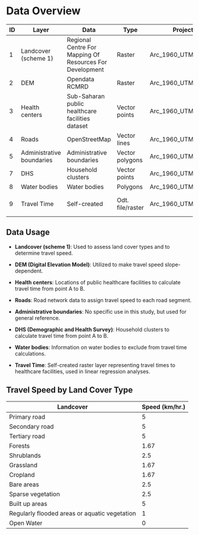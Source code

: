 # Data Overview

| ID | Layer                        | Data                                  | Type          | Projection          | Source                                                                                   |
|----|------------------------------|---------------------------------------|---------------|---------------------|------------------------------------------------------------------------------------------|
| 1  | Landcover (scheme 1)        | Regional Centre For Mapping Of Resources For Development  | Raster        | Arc_1960_UTM_Zone_35N | [Link](http://geoportal.rcmrd.org/layers/servir%3Auganda_sentinel2_lulc2016)         |
| 2  | DEM                          | Opendata RCMRD                        | Raster        | Arc_1960_UTM_Zone_35N | [Link](https://opendata.rcmrd.org/datasets/uganda-srtm-dem-30-meters)                |
| 3  | Health centers               | Sub-Saharan public healthcare facilities dataset | Vector points | Arc_1960_UTM_Zone_35N | [Link](https://doi.org/10.1038/s41597-019-0142-2)                                    |
| 4  | Roads                        | OpenStreetMap                         | Vector lines  | Arc_1960_UTM_Zone_35N | [Link](https://data.humdata.org/dataset/hotosm_uga_roads)                              |
| 5  | Administrative boundaries    | Administrative boundaries             | Vector polygons | Arc_1960_UTM_Zone_35N | [Link](https://data.humdata.org/dataset/cod-ab-uga?)                                  |
| 7  | DHS                          | Household clusters                    | Vector points | Arc_1960_UTM_Zone_35N | [Link](https://dhsprogram.com/pubs/pdf/FR333/FR333.pdf)                                |
| 8  | Water bodies                 | Water bodies                          | Polygons      | Arc_1960_UTM_Zone_35N | [Link](https://geoportal.icpac.net/layers/geonode:uga_water_areas_dcw)                |
| 9  | Travel Time                  | Self-created                          | Odt. file/raster        | Arc_1960_UTM_Zone_35N | [odt_file](https://github.com/RikLubbers/HealthAccess_NutriU5_UG/blob/main/Data_and_Documentation/Travel_time.ods) or 10.5281/zenodo.11240433 for .odt and raster file|

## Data Usage

- **Landcover (scheme 1)**: Used to assess land cover types and to determine travel speed.

- **DEM (Digital Elevation Model)**: Utilized to make travel speed slope-dependent.

- **Health centers**: Locations of public healthcare facilities to calculate travel time from point A to B.

- **Roads**: Road network data to assign travel speed to each road segment.

- **Administrative boundaries**: No specific use in this study, but used for general reference.

- **DHS (Demographic and Health Survey)**: Household clusters to calculate travel time from point A to B.

- **Water bodies**: Information on water bodies to exclude from travel time calculations.

- **Travel Time**: Self-created raster layer representing travel times to healthcare facilities, used in linear regression analyses.

## Travel Speed by Land Cover Type

| Landcover                                            | Speed (km/hr.) |
|------------------------------------------------------|----------------|
| Primary road                                         | 5              |
| Secondary road                                       | 5              |
| Tertiary road                                       | 5              |
| Forests                                              | 1.67           |
| Shrublands                                           | 2.5            |
| Grassland                                            | 1.67           |
| Cropland                                             | 1.67           |
| Bare areas                                           | 2.5            |
| Sparse vegetation                                    | 2.5            |
| Built up areas                                       | 5              |
| Regularly flooded areas or aquatic vegetation       | 1              |
| Open Water                                           | 0              |
